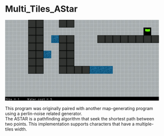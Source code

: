 # Multi_Tiles_AStar

![alt text](./Examples/Demo_1.gif)

This program was originally paired with another map-generating program using a perlin-noise related generator.  
The ASTAR is a pathfinding algorithm that seek the shortest path between two points. This implementation supports characters that have a multiple-tiles width.  
